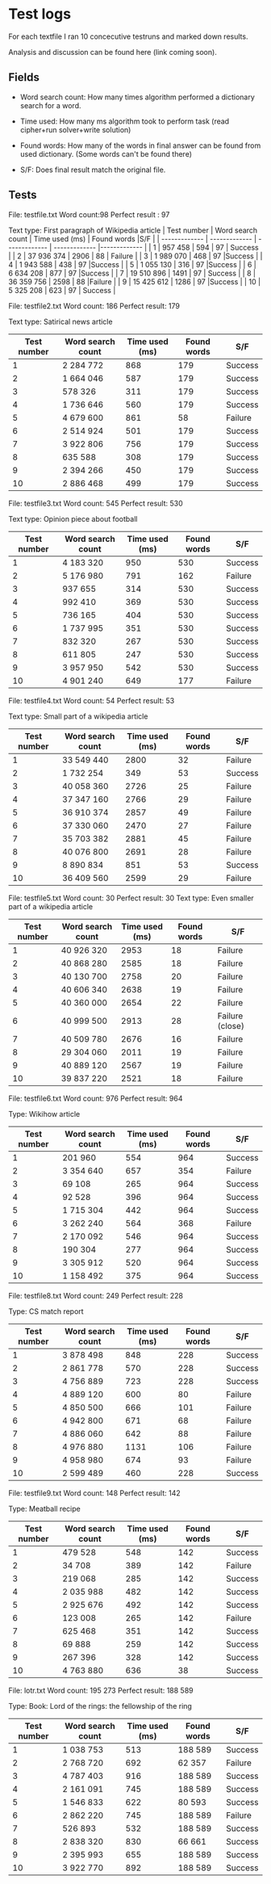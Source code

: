 # Test logs
For each textfile I ran 10 concecutive testruns and marked down results. 

Analysis and discussion can be found here (link coming soon).


## Fields
 - Word search count: How many times algorithm performed a dictionary search for a word.

 - Time used: How many ms algorithm took to perform task (read cipher+run solver+write solution)

 - Found words: How many of the words in final answer can be found from used dictionary. (Some words can't be found there)

 - S/F: Does final result match the original file.

## Tests

File: testfile.txt  Word count:98 Perfect result : 97 

Text type: First paragraph of Wikipedia article
| Test number | Word search count | Time used (ms)  | Found words |S/F |
| ------------- | ------------- | ------------- | ------------- |------------- |
| 1   | 957 458  | 594  | 97  | Success  |
| 2  | 37 936 374  | 2906  | 88  | Failure |
| 3  | 1 989 070  | 468  | 97  |Success  |
| 4  | 1 943 588  | 438  | 97  |Success  |
| 5  | 1 055 130  | 316  | 97  |Success  |
| 6   | 6 634 208  | 877  | 97  |Success  |
| 7  | 19 510 896  | 1491  | 97  | Success  |
| 8  | 36 359 756  | 2598  | 88  |Failure  |
| 9  | 15 425 612  | 1286  | 97  |Success  |
| 10  | 5 325 208  | 623  | 97  | Success  |


File: testfile2.txt Word count: 186 Perfect result: 179

Text type: Satirical news article

| Test number | Word search count | Time used (ms)  | Found words |S/F |
| ------------- | ------------- | ------------- | ------------- |------------- |
| 1   | 2 284 772  | 868  | 179  | Success  |
| 2  | 1 664 046  | 587  | 179  | Success  |
| 3  |578 326  | 311  | 179  |Success  |
| 4  | 1 736 646  | 560  |179  |Success  |
| 5  | 4 679 600  | 861  | 58  |Failure  |
| 6   |2 514 924  | 501  | 179 |Success  |
| 7  | 3 922 806  | 756  | 179  | Success  |
| 8  | 635 588  | 308  | 179  |Success  |
| 9  | 2 394 266  | 450  | 179  |Success  |
| 10  | 2 886 468  | 499  | 179  | Success  |

File: testfile3.txt Word count: 545 Perfect result: 530

Text type: Opinion piece about football

| Test number | Word search count | Time used (ms)  | Found words |S/F |
| ------------- | ------------- | ------------- | ------------- |------------- |
| 1   | 4 183 320  | 950  | 530  | Success  |
| 2  | 5 176 980  | 791  | 162  | Failure  |
| 3  |937 655  | 314  | 530  |Success  |
| 4  | 992 410  | 369  |530  |Success  |
| 5  | 736 165  | 404  | 530  |Success  |
| 6   | 1 737 995  | 351  | 530 |Success  |
| 7  | 832 320  | 267  | 530  | Success  |
| 8  | 611 805  | 247  | 530  |Success  |
| 9  | 3 957 950  | 542  | 530  |Success  |
| 10  | 4 901 240  | 649  | 177  | Failure  |

File: testfile4.txt Word count: 54 Perfect result: 53

Text type: Small part of a wikipedia article

| Test number | Word search count | Time used (ms)  | Found words |S/F |
| ------------- | ------------- | ------------- | ------------- |------------- |
| 1   |33 549 440  | 2800  | 32  | Failure  |
| 2  | 1 732 254  | 349  | 53  | Success  |
| 3  |40 058 360  | 2726  | 25  |Failure  |
| 4  | 37 347 160  | 2766  |29  |Failure  |
| 5  | 36 910 374  | 2857  | 49  |Failure  |
| 6   | 37 330 060  | 2470  | 27 |Failure  |
| 7  | 35 703 382  | 2881  | 45  | Failure  |
| 8  | 40 076 800  | 2691  | 28  |Failure  |
| 9  | 8 890 834  | 851  | 53  |Success  |
| 10  | 36 409 560  | 2599  | 29  | Failure  |

File: testfile5.txt Word count: 30 Perfect result: 30
Text type: Even smaller part of a wikipedia article

| Test number | Word search count | Time used (ms)  | Found words |S/F |
| ------------- | ------------- | ------------- | ------------- |------------- |
| 1   |40 926 320  | 2953  | 18  | Failure  |
| 2  | 40 868 280  | 2585  | 18  | Failure  |
| 3  |40 130 700  | 2758  | 20  |Failure  |
| 4  | 40 606 340  | 2638  |19  |Failure  |
| 5  | 40 360 000  | 2654  | 22  |Failure  |
| 6   | 40 999 500  | 2913  | 28 |Failure (close) |
| 7  | 40 509 780  | 2676  | 16  | Failure  |
| 8  | 29 304 060  | 2011  | 19  |Failure  |
| 9  | 40 889 120  | 2567  | 19  |Failure  |
| 10  | 39 837 220  | 2521  | 18  | Failure  |

File: testfile6.txt Word count: 976 Perfect result: 964

Type: Wikihow article

| Test number | Word search count | Time used (ms)  | Found words |S/F |
| ------------- | ------------- | ------------- | ------------- |------------- |
| 1   |201 960 | 554  | 964  | Success  |
| 2  | 3 354 640  | 657  | 354  | Failure  |
| 3  |69 108  | 265  | 964  |Success  |
| 4  | 92 528  | 396  |964  |Success  |
| 5  | 1 715 304  | 442  | 964  |Success  |
| 6   | 3 262 240  | 564  | 368 |Failure  |
| 7  | 2 170 092  | 546  | 964  | Success  |
| 8  | 190 304  | 277  | 964  |Success  |
| 9  | 3 305 912  | 520 | 964  |Success  |
| 10  | 1 158 492  | 375  | 964  |Success  |

File: testfile8.txt Word count: 249 Perfect result: 228

Type: CS match report

| Test number | Word search count | Time used (ms)  | Found words |S/F |
| ------------- | ------------- | ------------- | ------------- |------------- |
| 1   |3 878 498 | 848  | 228  | Success  |
| 2  | 2 861 778  | 570  | 228  | Success  |
| 3  |4 756 889  | 723  | 228  |Success  |
| 4  | 4 889 120  | 600  |80  |Failure  |
| 5  | 4 850 500  | 666  | 101  |Failure  |
| 6   | 4 942 800  | 671  | 68 |Failure  |
| 7  | 4 886 060  | 642  | 88  | Failure  |
| 8  | 4 976 880  | 1131  | 106  |Failure  |
| 9  | 4 958 980  | 674 | 93  |Failure  |
| 10  | 2 599 489  | 460  | 228  |Success  |

File: testfile9.txt Word count: 148 Perfect result: 142

Type: Meatball recipe

| Test number | Word search count | Time used (ms)  | Found words |S/F |
| ------------- | ------------- | ------------- | ------------- |------------- |
| 1   |479 528 | 548  | 142  | Success  |
| 2  | 34 708  | 389  | 142  | Failure  |
| 3  |219 068  | 285  | 142  |Success  |
| 4  | 2 035 988  | 482  |142  |Success  |
| 5  | 2 925 676  | 492  | 142  |Success  |
| 6   | 123 008  | 265  | 142 |Failure  |
| 7  | 625 468  | 351  | 142  | Success  |
| 8  | 69 888  | 259  | 142  |Success  |
| 9  | 267 396  | 328 | 142  |Success  |
| 10  | 4 763 880  | 636  | 38  |Success  |

File: lotr.txt Word count: 195 273 Perfect result: 188 589

Type: Book: Lord of the rings: the fellowship of the ring

| Test number | Word search count | Time used (ms)  | Found words |S/F |
| ------------- | ------------- | ------------- | ------------- |------------- |
| 1   |1 038 753 | 513  | 188 589  | Success  |
| 2  | 2 768 720 | 692  | 62 357  | Failure  |
| 3  |4 787 403  | 916  | 188 589  |Success  |
| 4  | 2 161 091  | 745  |188 589  |Success  |
| 5  | 1 546 833  | 622  | 80 593  |Success  |
| 6   | 2 862 220  | 745  | 188 589 |Failure  |
| 7  |  526 893  | 532  | 188 589  | Success  |
| 8  | 2 838 320  | 830  | 66 661  |Success  |
| 9  | 2 395 993  | 655 | 188 589  |Success  |
| 10  | 3 922 770  | 892  | 188 589  |Success  |
